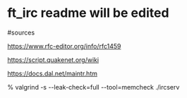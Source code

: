 # ft_irc readme will be edited

#sources

https://www.rfc-editor.org/info/rfc1459


https://script.quakenet.org/wiki

https://docs.dal.net/maintr.htm

% valgrind -s --leak-check=full --tool=memcheck ./ircserv 
